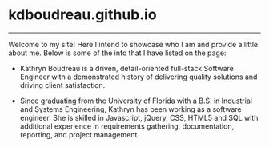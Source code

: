 # kdboudreau.github.io

---

Welcome to my site! Here I intend to showcase who I am and provide a little about me.
Below is some of the info that I have listed on the page:

- Kathryn Boudreau is a driven, detail-oriented full-stack Software Engineer with a demonstrated history of delivering quality solutions and driving client satisfaction.

- Since graduating from the University of Florida with a B.S. in Industrial and Systems Engineering, Kathryn has been working as a software engineer. She is skilled in Javascript, jQuery, CSS,
HTML5 and SQL with additional experience in requirements gathering, documentation, reporting, and project
management.

